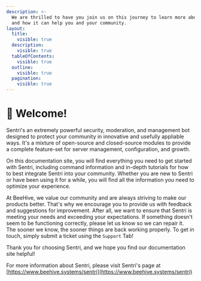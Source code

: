 ```yaml
---
description: >-
  We are thrilled to have you join us on this journey to learn more about Sentri
  and how it can help you and your community.
layout:
  title:
    visible: true
  description:
    visible: true
  tableOfContents:
    visible: true
  outline:
    visible: true
  pagination:
    visible: true
---
```


# 👋 Welcome!

Sentri's an extremely powerful security, moderation, and management bot designed to protect your community in innovative and usefully appliable ways. It's a mixture of open-source and closed-source modules to provide a complete feature-set for server management, configuration, and growth.&#x20;

On this documentation site, you will find everything you need to get started with Sentri, including command information and in-depth tutorials for how to best integrate Sentri into your community. Whether you are new to Sentri or have been using it for a while, you will find all the information you need to optimize your experience.

At BeeHive, we value our community and are always striving to make our products better. That's why we encourage you to provide us with feedback and suggestions for improvement. After all, we want to ensure that Sentri is meeting your needs and exceeding your expectations. If something doesn't seem to be functioning correctly, please let us know so we can repair it. The sooner we know, the sooner things are back working properly. To get in touch, simply submit a ticket using the `Support` Tab!

Thank you for choosing Sentri, and we hope you find our documentation site helpful!

For more information about Sentri, please visit Sentri's page at [https://www.beehive.systems/sentri](https://www.beehive.systems/sentri)
